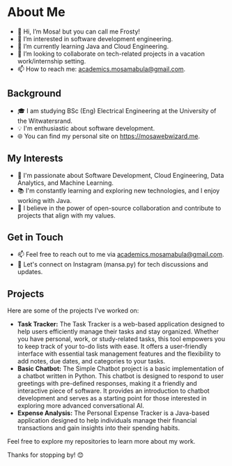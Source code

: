# About Me

- 👋 Hi, I’m Mosa! but you can call me Frosty!
- 👀 I’m interested in software development engineering.
- 🌱 I’m currently learning Java and Cloud Engineering.
- 💞️ I’m looking to collaborate on tech-related projects in a vacation work/internship setting.
- 📫 How to reach me: academics.mosamabula@gmail.com.

## Background

- 🎓 I am studying BSc (Eng) Electrical Engineering at the University of the Witwatersrand.
- 💡 I'm enthusiastic about software development.
- 🌐 You can find my personal site on https://mosawebwizard.me.

## My Interests

- 🚀 I'm passionate about Software Development, Cloud Engineering, Data Analytics, and Machine Learning.
- 📚 I'm constantly learning and exploring new technologies, and I enjoy working with Java.
- 🌱 I believe in the power of open-source collaboration and contribute to projects that align with my values.

## Get in Touch

- 📫 Feel free to reach out to me via academics.mosamabula@gmail.com.
- 💬 Let's connect on Instagram (mansa.py) for tech discussions and updates.

## Projects

Here are some of the projects I've worked on:

- **Task Tracker:** The Task Tracker is a web-based application designed to help users efficiently manage their tasks and stay organized. Whether you have personal, work, or study-related tasks, this tool empowers you to keep track of your to-do lists with ease. It offers a user-friendly interface with essential task management features and the flexibility to add notes, due dates, and categories to your tasks.
- **Basic Chatbot:** The Simple Chatbot project is a basic implementation of a chatbot written in Python. This chatbot is designed to respond to user greetings with pre-defined responses, making it a friendly and interactive piece of software. It provides an introduction to chatbot development and serves as a starting point for those interested in exploring more advanced conversational AI.
- **Expense Analysis:** The Personal Expense Tracker is a Java-based application designed to help individuals manage their financial transactions and gain insights into their spending habits. 
  
Feel free to explore my repositories to learn more about my work.

Thanks for stopping by! 😊
